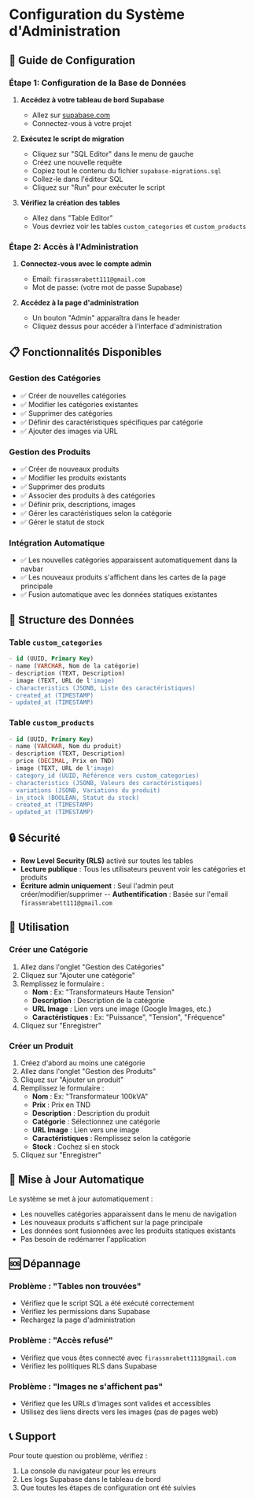 # Configuration du Système d'Administration

## 🚀 Guide de Configuration

### Étape 1: Configuration de la Base de Données

1. **Accédez à votre tableau de bord Supabase**
   - Allez sur [supabase.com](https://supabase.com)
   - Connectez-vous à votre projet

2. **Exécutez le script de migration**
   - Cliquez sur "SQL Editor" dans le menu de gauche
   - Créez une nouvelle requête
   - Copiez tout le contenu du fichier `supabase-migrations.sql`
   - Collez-le dans l'éditeur SQL
   - Cliquez sur "Run" pour exécuter le script

3. **Vérifiez la création des tables**
   - Allez dans "Table Editor"
   - Vous devriez voir les tables `custom_categories` et `custom_products`

### Étape 2: Accès à l'Administration

1. **Connectez-vous avec le compte admin**
   - Email: `firassmrabett111@gmail.com`
   - Mot de passe: (votre mot de passe Supabase)

2. **Accédez à la page d'administration**
   - Un bouton "Admin" apparaîtra dans le header
   - Cliquez dessus pour accéder à l'interface d'administration

## 📋 Fonctionnalités Disponibles

### Gestion des Catégories
- ✅ Créer de nouvelles catégories
- ✅ Modifier les catégories existantes
- ✅ Supprimer des catégories
- ✅ Définir des caractéristiques spécifiques par catégorie
- ✅ Ajouter des images via URL

### Gestion des Produits
- ✅ Créer de nouveaux produits
- ✅ Modifier les produits existants
- ✅ Supprimer des produits
- ✅ Associer des produits à des catégories
- ✅ Définir prix, descriptions, images
- ✅ Gérer les caractéristiques selon la catégorie
- ✅ Gérer le statut de stock

### Intégration Automatique
- ✅ Les nouvelles catégories apparaissent automatiquement dans la navbar
- ✅ Les nouveaux produits s'affichent dans les cartes de la page principale
- ✅ Fusion automatique avec les données statiques existantes

## 🔧 Structure des Données

### Table `custom_categories`
```sql
- id (UUID, Primary Key)
- name (VARCHAR, Nom de la catégorie)
- description (TEXT, Description)
- image (TEXT, URL de l'image)
- characteristics (JSONB, Liste des caractéristiques)
- created_at (TIMESTAMP)
- updated_at (TIMESTAMP)
```

### Table `custom_products`
```sql
- id (UUID, Primary Key)
- name (VARCHAR, Nom du produit)
- description (TEXT, Description)
- price (DECIMAL, Prix en TND)
- image (TEXT, URL de l'image)
- category_id (UUID, Référence vers custom_categories)
- characteristics (JSONB, Valeurs des caractéristiques)
- variations (JSONB, Variations du produit)
- in_stock (BOOLEAN, Statut du stock)
- created_at (TIMESTAMP)
- updated_at (TIMESTAMP)
```

## 🔒 Sécurité

- **Row Level Security (RLS)** activé sur toutes les tables
- **Lecture publique** : Tous les utilisateurs peuvent voir les catégories et produits
- **Écriture admin uniquement** : Seul l'admin peut créer/modifier/supprimer
-- **Authentification** : Basée sur l'email `firassmrabett111@gmail.com`

## 🎯 Utilisation

### Créer une Catégorie
1. Allez dans l'onglet "Gestion des Catégories"
2. Cliquez sur "Ajouter une catégorie"
3. Remplissez le formulaire :
   - **Nom** : Ex: "Transformateurs Haute Tension"
   - **Description** : Description de la catégorie
   - **URL Image** : Lien vers une image (Google Images, etc.)
   - **Caractéristiques** : Ex: "Puissance", "Tension", "Fréquence"
4. Cliquez sur "Enregistrer"

### Créer un Produit
1. Créez d'abord au moins une catégorie
2. Allez dans l'onglet "Gestion des Produits"
3. Cliquez sur "Ajouter un produit"
4. Remplissez le formulaire :
   - **Nom** : Ex: "Transformateur 100kVA"
   - **Prix** : Prix en TND
   - **Description** : Description du produit
   - **Catégorie** : Sélectionnez une catégorie
   - **URL Image** : Lien vers une image
   - **Caractéristiques** : Remplissez selon la catégorie
   - **Stock** : Cochez si en stock
5. Cliquez sur "Enregistrer"

## 🔄 Mise à Jour Automatique

Le système se met à jour automatiquement :
- Les nouvelles catégories apparaissent dans le menu de navigation
- Les nouveaux produits s'affichent sur la page principale
- Les données sont fusionnées avec les produits statiques existants
- Pas besoin de redémarrer l'application

## 🆘 Dépannage

### Problème : "Tables non trouvées"
- Vérifiez que le script SQL a été exécuté correctement
- Vérifiez les permissions dans Supabase
- Rechargez la page d'administration

### Problème : "Accès refusé"
- Vérifiez que vous êtes connecté avec `firassmrabett111@gmail.com`
- Vérifiez les politiques RLS dans Supabase

### Problème : "Images ne s'affichent pas"
- Vérifiez que les URLs d'images sont valides et accessibles
- Utilisez des liens directs vers les images (pas de pages web)

## 📞 Support

Pour toute question ou problème, vérifiez :
1. La console du navigateur pour les erreurs
2. Les logs Supabase dans le tableau de bord
3. Que toutes les étapes de configuration ont été suivies
